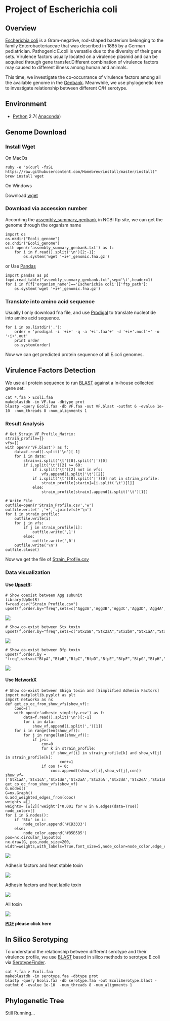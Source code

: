 # Project of Escherichia coli

## Overview
[Escherichia coli](https://en.wikipedia.org/wiki/Escherichia_coli) is a Gram-negative, rod-shaped bacterium belonging to the family Enterobacteriaceae that was described in 1885 by a German pediatrician. Pathogenic E.coli is versatile due to the diversity of their gene sets. Virulence factors usually located on a virulence plasmid and can be acquired through gene transfer.Different combination of virulence factors may caused to different illness among human and animals. 

This time, we investigate the co-occurrance of virulence factors among all the available genome 
in the [Genbank](https://www.ncbi.nlm.nih.gov/genbank/). Meanwhile, we use phylogenetic tree to investigate relationship between different O/H serotype.

## Environment 
* [Python](https://www.python.org/download/releases/2.7/) 2.7( [Anaconda](https://www.anaconda.com/))


## Genome Download

### Install Wget 
On MacOs

    ruby -e "$(curl -fsSL https://raw.githubusercontent.com/Homebrew/install/master/install)"
    brew install wget

On Windows

Download [wget](http://gnuwin32.sourceforge.net/packages/wget.htm)

### Download via accession number
According the [assembly_summary_genbank](ftp://ftp.ncbi.nlm.nih.gov/genomes/ASSEMBLY_REPORTS/assembly_summary_genbank.txt) in NCBI ftp site, we can get the genome through the organism name

    import os
    os.mkdir("Ecoli_genome")
    os.chdir("Ecoli_genome")
    with open(r'assembly_summary_genbank.txt') as f:
        for i in f.read().split('\n')[2:-1]:
            os.system('wget '+i+'_genomic.fna.gz')

or Use [Pandas](https://pandas.pydata.org/)
    
    import pandas as pd
    f=pd.read_table("assembly_summary_genbank.txt",sep='\t',header=1)
    for i in f[f['organism_name']=='Escherichia coli']['ftp_path']:
        os.system('wget '+i+'_genomic.fna.gz')

### Translate into amino acid sequence
Usually I only download fna file, and use [Prodigal](https://github.com/hyattpd/Prodigal) to translate nucleotide into amino acid sequence.

    for i in os.listdir('.'):
        order = 'prodigal -i '+i+' -q -a '+i'.faa'+' -d '+i+'.nucl'+' -o '+i+'.out'
        print order 
        os.system(order) 

Now we can get predicted protein sequence of all E.coli genomes. 


## Virulence Factors Detection
We use all protein sequence to run [BLAST](https://blast.ncbi.nlm.nih.gov/Blast.cgi) against a In-house collected gene set:

    cat *.faa > Ecoli.faa
    makeblastdb -in VF.faa -dbtype prot
    blastp -query Ecoli.faa -db VF.faa -out VF.blast -outfmt 6 -evalue 1e-10  -num_threads 8 -num_alignments 1

### Result Analysis

    # Get_Strain_VF_Profile_Matrix:
    strain_profile={}
    vfs=[]
    with open(r'VF.blast') as f:
        data=f.read().split('\n')[-1]
        for i in data:
            strain=i.split('\t')[0].split('|')[0]
            if i.split('\t')[2] >= 60:
                if i.split('\t')[2] not in vfs:
                    vfs.append(i.split('\t')[2])
                if i.split('\t')[0].split('|')[0] not in strian_profile:
                    strain_profile[starin]=[i.split('\t')[1]]
                else:
                    strain_profile[strain].append(i.split('\t')[1])

    # Write File
    outfile=open(r'Strain_Profile.csv','w')
    outfile.write(' ,'+','.join(vfs)+'\n')
    for i in strain_profile:
        outfile.write(i)
        for j in vfs:
            if j in strain_profile[i]:
                outfile.write(',1')
            else:
                outfile.write(',0')
        outfile.write('\n')
    outfile.close()

Now we get the file of [Strain_Profile.csv](https://github.com/hzafeng/huifeng/tree/master/source/file)

### Data visualization

#### Use [UpsetR](https://cran.r-project.org/web/packages/UpSetR/README.html):

    # Show coexist between Agg subunit
    library(UpSetR)
    f=read.csv("Strain_Profile.csv")
    upset(f,order.by="freq",sets=c('Agg3A','Agg3B','Agg3C','Agg3D','Agg4A','Agg4B','Agg4C','Agg4D','Agg5A','AggA','AggB','AggC','AggD'))

![](images/agg_upsetR.png)

    # Show co-exist between Stx toxin
    upset(f,order.by="freq",sets=c("Stx2aB","Stx2aA","Stx2bA","Stx1aA","Stx1aB","Stx2dB","Stx2bB","Stx1cA","Stx1cB","Stx2dA","Stx1dB","Stx2fA","Stx2fB","Stx1dA"))

![](images/stx_upsetR.png)


    # Show co-exist between Bfp toxin
    upset(f,order.by = "freq",sets=c("BfpA","BfpB","BfpC","BfpD","BfpE","BfpF","BfpG","BfpH","BfpI","BfpJ","BfpK","BfpL","BfpP","BfpU"))

![](images/bfp_upsetR.png)

#### Use [NetworkX](https://networkx.github.io/documentation/latest/index.html)

    # Show co-exist between Shiga toxin and [Simplified Adhesin Factors]
    import matplotlib.pyplot as plt
    import networkx as nx
    def get_co_oc_from_show_vfs(show_vf):
        cooc=[]
        with open(r'adhesin_simplify.csv') as f:
            data=f.read().split('\n')[:-1]
            for i in data:
                show_vf.append(i.split(',')[1])
        for i in range(len(show_vf)):
            for j in range(len(show_vf)):
                if j>i:
                    con=0
                    for k in strain_profile:
                        if show_vf[i] in strain_profile[k] and show_vf[j] in strain_profile[k]:
                            con+=1
                    if con != 0:
                        cooc.append((show_vf[i],show_vf[j],con))
    show_vf=['Stx1aA','Stx1cA','Stx1dA','Stx2aA','Stx2bA','Stx2dA','Stx2eA','Stx1aB','Stx1cB','Stx1dB','Stx2aB','Stx2bB','Stx2dB','Stx2eB']
    get_co_oc_from_show_vfs(show_vf)
    G.nodes()
    G=nx.Graph()
    G.add_weighted_edges_from(cooc)
    weights =[]
    weights= [w[2]['weight']*0.001 for w in G.edges(data=True)]
    node_color=[]
    for i in G.nodes():
        if 'Stx' in i:
            node_color.append('#CD3333')
        else:
            node_color.append('#B5B5B5')
    pos=nx.circular_layout(G)
    nx.draw(G, pos,node_size=200, width=weights,with_labels=True,font_size=5,node_color=node_color,edge_color=color,alpha=0.8)

![](images/Stx_ad_circular.png)

Adhesin factors and heat stable toxin

![](images/St_ad_circular.png)

Adhesin factors and heat labile toxin

![](images/Elt_ad_circular.png)

All toxin

![](images/toxin_circular.png)

**[PDF](https://github.com/hzafeng/huifeng/tree/master/source/images/PDF)  please click here**

## In Silico Serotyping
To understand the relationship between different serotype and their virulence profile, we use [BLAST](https://blast.ncbi.nlm.nih.gov/Blast.cgi) based in silico methods to serotype E.coli via [SerotypeFinder](https://cge.cbs.dtu.dk/services/SerotypeFinder/).

    cat *.faa > Ecoli.faa
    makeblastdb -in serotype.faa -dbtype prot
    blastp -query Ecoli.faa -db serotype.faa -out EcoliSerotype.blast -outfmt 6 -evalue 1e-10  -num_threads 8 -num_alignments 1

## Phylogenetic Tree

Still Running...
